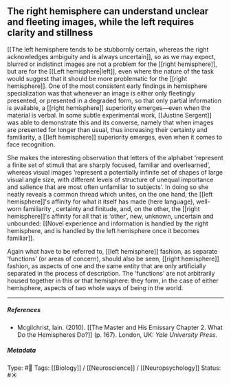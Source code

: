 ## The right hemisphere can understand unclear and fleeting images, while the left requires clarity and stillness # 

[[The left hemisphere tends to be stubbornly certain, whereas the right acknowledges ambiguity and is always uncertain]], so as we may expect, blurred or indistinct images are not a problem for the [[right hemisphere]], but are for the [[Left hemisphere|left]], even where the nature of the task would suggest that it should be more problematic for the [[right hemisphere]]. One of the most consistent early findings in hemisphere specialization was that whenever an image is either only fleetingly presented, or presented in a degraded form, so that only partial information is available, a [[right hemisphere]] superiority emerges—even when the material is verbal. In some subtle experimental work, [[Justine Sergent]] was able to demonstrate this and its converse, namely that when images are presented for longer than usual, thus increasing their certainty and familiarity, a [[left hemisphere]] superiority emerges, even when it comes to face recognition.

She makes the interesting observation that letters of the alphabet ‘represent a finite set of stimuli that are sharply focused, familiar and overlearned’, whereas visual images ‘represent a potentially infinite set of shapes of large visual angle size, with different levels of structure of unequal importance and salience that are most often unfamiliar to subjects’. In doing so she neatly reveals a common thread which unites, on the one hand, the [[left hemisphere]]'s affinity for what it itself has made (here language), well-worn familiarity , certainty and finitude, and, on the other, the [[right hemisphere]]'s affinity for all that is ‘other’, new, unknown, uncertain and unbounded: [[Novel experience and information is handled by the right hemisphere, and is handled by the left hemisphere once it becomes familiar]].

Again what have to be referred to, [[left hemisphere]] fashion, as separate ‘functions’ (or areas of concern), should also be seen, [[right hemisphere]] fashion, as aspects of one and the same entity that are only artificially separated in the process of description. The ‘functions’ are not arbitrarily housed together in this or that hemisphere: they form, in the case of either hemisphere, aspects of two whole ways of being in the world.

___

##### References

- Mcgilchrist, Iain. (2010). [[The Master and His Emissary Chapter 2. What Do the Hemispheres Do?]] (p. 167). London, UK: _Yale University Press_.

##### Metadata

Type: #🔴 
Tags: [[Biology]] / [[Neuroscience]] / [[Neuropsychology]]
Status: #☀️ 